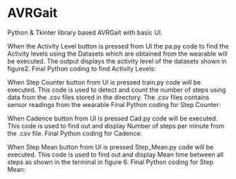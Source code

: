 # AVRGait

Python & Tkinter library based AVRGait with basic UI. 

When the Activity Level button is pressed from UI the pa.py code to find the Activity levels using the Datasets which are obtained from the wearable will be executed. The output displays the activity level of the datasets shown in figure2.
Final Python coding to find Activity Levels:  

When Step Counter button from UI is pressed train.py code will be executed. This code is used to detect and count the number of steps using data from the .csv files stored in the directory. The .csv files contains sensor readings from the wearable
Final Python coding for Step Counter:


When Cadence button from UI is pressed Cad.py code will be executed. This code is used to find out and display Number of steps per minute from the .csv file.
Final Python coding for Cadence:


When Step Mean button from UI is pressed Step_Mean.py code will be executed. This code is used to find out and display Mean time between all steps as shown in the terminal in figure 6.
Final Python coding for Step Mean:


